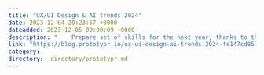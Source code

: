 ```yaml
---
title: "UX/UI Design & AI trends 2024"
date: 2023-12-04 20:23:57 +0000
dateadded: 2023-12-05 00:00:09 +0000
description: "    Prepare set of skills for the next year, thanks to the predicitions.  Continue reading on Prototypr »  "
link: "https://blog.prototypr.io/ux-ui-design-ai-trends-2024-fe147cd857cc?source=rss----eb297ea1161a---4"
category:
directory: _directory/prototypr.md
---
```

